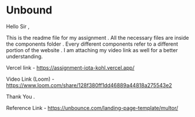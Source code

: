 # Unbound

Hello Sir ,

This is the readme file for my assignment . All the necessary files are inside the components folder . 
Every different components refer to a different portion of the website .
I am attaching my video link as well for a better understanding.

Vercel link - https://assignment-iota-kohl.vercel.app/




Video Link (Loom) - https://www.loom.com/share/128f380ff1dd46889a44818a275543e2

Thank You .

Reference Link - https://unbounce.com/landing-page-template/multor/

